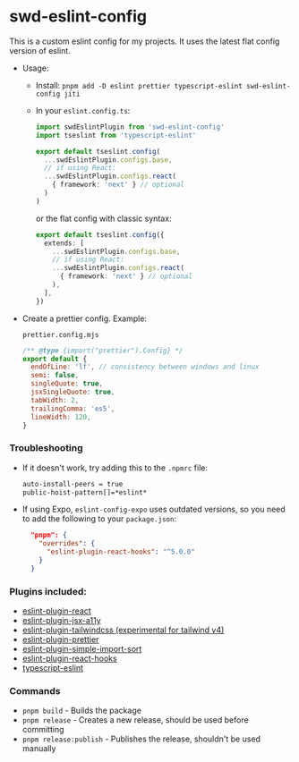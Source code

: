 # swd-eslint-config

This is a custom eslint config for my projects. It uses the latest flat config version of eslint.

- Usage:

  - Install: `pnpm add -D eslint prettier typescript-eslint swd-eslint-config jiti`
  - In your `eslint.config.ts`:

    ```ts
    import swdEslintPlugin from 'swd-eslint-config'
    import tseslint from 'typescript-eslint'

    export default tseslint.config(
      ...swdEslintPlugin.configs.base,
      // if using React:
      ...swdEslintPlugin.configs.react(
        { framework: 'next' } // optional
      )
    )
    ```

    or the flat config with classic syntax:

    ```ts
    export default tseslint.config({
      extends: [
        ...swdEslintPlugin.configs.base,
        // if using React:
        ...swdEslintPlugin.configs.react(
          { framework: 'next' } // optional
        ),
      ],
    })
    ```

- Create a prettier config. Example:

  `prettier.config.mjs`

  ```js
  /** @type {import("prettier").Config} */
  export default {
    endOfLine: 'lf', // consistency between windows and linux
    semi: false,
    singleQuote: true,
    jsxSingleQuote: true,
    tabWidth: 2,
    trailingComma: 'es5',
    lineWidth: 120,
  }
  ```

### Troubleshooting

- If it doesn't work, try adding this to the `.npmrc` file:

  ```sh
  auto-install-peers = true
  public-hoist-pattern[]=*eslint*
  ```

- If using Expo, `eslint-config-expo` uses outdated versions, so you need to add the following to your `package.json`:

  ```json
    "pnpm": {
      "overrides": {
        "eslint-plugin-react-hooks": "^5.0.0"
      }
    }
  ```

### Plugins included:

- [eslint-plugin-react](https://github.com/jsx-eslint/eslint-plugin-react)
- [eslint-plugin-jsx-a11y](https://github.com/jsx-eslint/eslint-plugin-jsx-a11y)
- [eslint-plugin-tailwindcss (experimental for tailwind v4)](https://github.com/hyoban/eslint-plugin-tailwindcss/pull/3)
- [eslint-plugin-prettier](https://github.com/prettier/eslint-plugin-prettier)
- [eslint-plugin-simple-import-sort](https://github.com/lydell/eslint-plugin-simple-import-sort)
- [eslint-plugin-react-hooks](https://github.com/facebook/react/tree/main/packages/eslint-plugin-react-hooks)
- [typescript-eslint](https://github.com/typescript-eslint/typescript-eslint/tree/main/packages/eslint-plugin)

### Commands

- `pnpm build` - Builds the package
- `pnpm release` - Creates a new release, should be used before committing
- `pnpm release:publish` - Publishes the release, shouldn't be used manually
